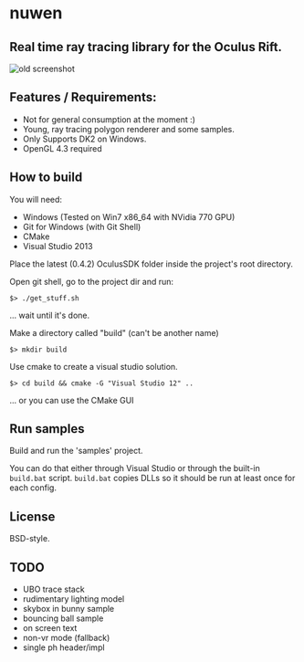 nuwen
=====

Real time ray tracing library for the Oculus Rift.
--------------------------------------------------

![old screenshot](http://bigmonachus.org/img/c_log_6_1.png)

Features / Requirements:
------------------------

* Not for general consumption at the moment :)
* Young, ray tracing polygon renderer and some samples.
* Only Supports DK2 on Windows.
* OpenGL 4.3 required

How to build
------------

You will need:
* Windows (Tested on Win7 x86_64 with NVidia 770 GPU)
* Git for Windows (with Git Shell)
* CMake
* Visual Studio 2013

Place the latest (0.4.2) OculusSDK folder inside the project's root directory.

Open git shell, go to the project dir and run:

    $> ./get_stuff.sh

... wait until it's done.

 Make a directory called "build" (can't be another name)

    $> mkdir build

Use cmake to create a visual studio solution.

    $> cd build && cmake -G "Visual Studio 12" ..

... or you can use the CMake GUI

Run samples
-----------

Build and run the 'samples' project.

You can do that either through Visual Studio or through the built-in
`build.bat` script. `build.bat` copies DLLs so it should be run at least once
for each config.


License
-------

BSD-style.

TODO
----

* UBO trace stack
* rudimentary lighting model
* skybox in bunny sample
* bouncing ball sample
* on screen text
* non-vr mode (fallback)
* single ph header/impl
